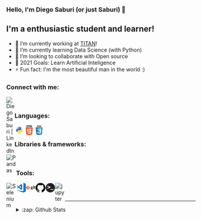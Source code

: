 ### Hello, I'm Diego Saburi (or just Saburi) 👋


## I'm a enthusiastic student and learner!

- 🔭 I’m currently working at [TITAN][website]!
- 🌱 I’m currently learning Data Science (with Python)
- 👯 I’m looking to collaborate with Open source
- 🥅 2021 Goals: Learn Artificial Inteligence
- ⚡ Fun fact: I'm the most beautiful man in the world :)

### Connect with me:

[<img align="left" alt="DiegoSaburi | LinkedIn" width="22px" src="https://cdn.jsdelivr.net/npm/simple-icons@v3/icons/linkedin.svg" />][linkedin]

<br />  

### Languages:

<img align="left" alt="python" width="26px" src="https://raw.githubusercontent.com/github/explore/80688e429a7d4ef2fca1e82350fe8e3517d3494d/topics/python/python.png">
<img align="left" alt="Html5" width="26px" src="https://raw.githubusercontent.com/github/explore/80688e429a7d4ef2fca1e82350fe8e3517d3494d/topics/html/html.png">
<img align="left" alt="Css3" width="26px" src="https://raw.githubusercontent.com/github/explore/80688e429a7d4ef2fca1e82350fe8e3517d3494d/topics/css/css.png">
<br />

### Libraries & frameworks:

<img align="left" alt="Pandas" width="26px" src="https://upload.wikimedia.org/wikipedia/commons/thumb/e/ed/Pandas_logo.svg/1920px-Pandas_logo.svg.png">
<br />

### Tools:
<img align="left" alt="Selenium" width="26px" src="https://seeklogo.com/images/S/selenium-logo-DB9103D7CF-seeklogo.com.png">
<img align="left" alt="Visual Studio Code" width="26px" src="https://raw.githubusercontent.com/github/explore/80688e429a7d4ef2fca1e82350fe8e3517d3494d/topics/visual-studio-code/visual-studio-code.png" />
<img align="left" alt="Git" width="26px" src="https://raw.githubusercontent.com/github/explore/80688e429a7d4ef2fca1e82350fe8e3517d3494d/topics/git/git.png" />
<img align="left" alt="GitHub" width="26px" src="https://raw.githubusercontent.com/github/explore/78df643247d429f6cc873026c0622819ad797942/topics/github/github.png" />
<img align="left" alt="Terminal" width="26px" src="https://raw.githubusercontent.com/github/explore/80688e429a7d4ef2fca1e82350fe8e3517d3494d/topics/terminal/terminal.png" />
<img align="left" alt="jupyter" width="26px" src="https://upload.wikimedia.org/wikipedia/commons/thumb/3/38/Jupyter_logo.svg/250px-Jupyter_logo.svg.png" >
<br />
<br />

---

<details>
  <summary>:zap: Github Stats</summary>

  <img align="left" alt="Saburi's Github Stats" src="https://github-readme-stats.codestackr.vercel.app/api?username=DiegoSaburi&show_icons=true&hide_border=true&count_private=true&theme=gruvbox" />

  [![Top Langs](https://github-readme-stats.vercel.app/api/top-langs/?username=DiegoSaburi&theme=gruvbox)](https://github.com/DiegoSaburi/github-readme-stats)
</details>

[linkedin]: https://www.linkedin.com/in/diego-saburi/
[website]:https://www.titanci.com.br/
[github]: https://github.com/DiegoSaburi